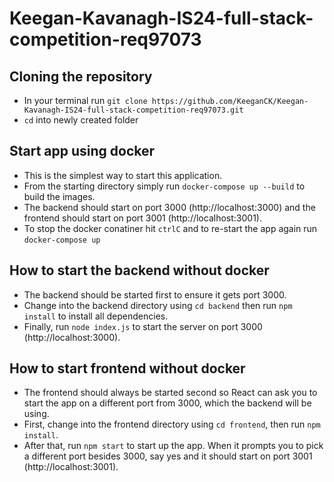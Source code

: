 # Keegan-Kavanagh-IS24-full-stack-competition-req97073

## Cloning the repository

* In your terminal run ```git clone https://github.com/KeeganCK/Keegan-Kavanagh-IS24-full-stack-competition-req97073.git```
* ```cd``` into newly created folder

## Start app using docker

* This is the simplest way to start this application. 
* From the starting directory simply run ```docker-compose up --build``` to build the images. 
* The backend should start on port 3000 (http://localhost:3000) and the frontend should start on port 3001 (http://localhost:3001). 
* To stop the docker conatiner hit ```ctrlC``` and to re-start the app again run ```docker-compose up```

## How to start the backend without docker

* The backend should be started first to ensure it gets port 3000. 
* Change into the backend directory using ```cd backend``` then run ```npm install``` to install all dependencies. 
* Finally, run ```node index.js``` to start the server on port 3000 (http://localhost:3000).

## How to start frontend without docker

* The frontend should always be started second so React can ask you to start the app on a different port from 3000, which the backend will be using. 
* First, change into the frontend directory using ```cd frontend```, then run ```npm install```. 
* After that, run ```npm start``` to start up the app. When it prompts you to pick a different port besides 3000, say yes and it should start on port 3001 (http://localhost:3001).